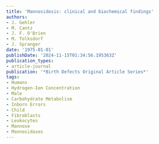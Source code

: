 ```yaml
---
title: 'Mannosidosis: clinical and biochemical findings'
authors:
- J. Gehler
- M. Cantz
- J. F. O'Brien
- M. Tolksdorf
- J. Spranger
date: '1975-01-01'
publishDate: '2024-11-15T01:34:56.195363Z'
publication_types:
- article-journal
publication: '*Birth Defects Original Article Series*'
tags:
- Humans
- Hydrogen-Ion Concentration
- Male
- Carbohydrate Metabolism
- Inborn Errors
- Child
- Fibroblasts
- Leukocytes
- Mannose
- Mannosidases
---
```

